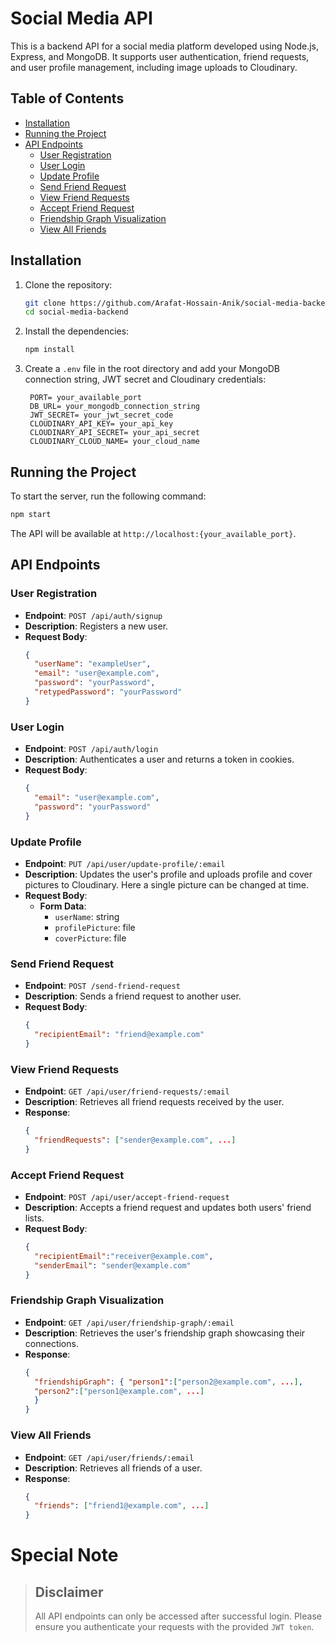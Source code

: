 # Social Media API

This is a backend API for a social media platform developed using Node.js, Express, and MongoDB. It supports user authentication, friend requests, and user profile management, including image uploads to Cloudinary.

## Table of Contents

- [Installation](#installation)
- [Running the Project](#running-the-project)
- [API Endpoints](#api-endpoints)
  - [User Registration](#user-registration)
  - [User Login](#user-login)
  - [Update Profile](#update-profile)
  - [Send Friend Request](#send-friend-request)
  - [View Friend Requests](#view-friend-requests)
  - [Accept Friend Request](#accept-friend-request)
  - [Friendship Graph Visualization](#friendship-graph-visualization)
  - [View All Friends](#view-all-friends)

## Installation

1. Clone the repository:

   ```bash
   git clone https://github.com/Arafat-Hossain-Anik/social-media-backend
   cd social-media-backend
   ```

2. Install the dependencies:

   ```bash
   npm install
   ```

3. Create a `.env` file in the root directory and add your MongoDB connection string, JWT secret and Cloudinary credentials:

   ```plaintext
    PORT= your_available_port
    DB_URL= your_mongodb_connection_string
    JWT_SECRET= your_jwt_secret_code
    CLOUDINARY_API_KEY= your_api_key
    CLOUDINARY_API_SECRET= your_api_secret
    CLOUDINARY_CLOUD_NAME= your_cloud_name
   ```

## Running the Project

To start the server, run the following command:

```bash
npm start
```

The API will be available at `http://localhost:{your_available_port}`.

## API Endpoints

### User Registration

- **Endpoint**: `POST /api/auth/signup`
- **Description**: Registers a new user.
- **Request Body**: 
  ```json
  {
    "userName": "exampleUser",
    "email": "user@example.com",
    "password": "yourPassword",
    "retypedPassword": "yourPassword"
  }
  ```

### User Login

- **Endpoint**: `POST /api/auth/login`
- **Description**: Authenticates a user and returns a token in cookies.
- **Request Body**: 
  ```json
  {
    "email": "user@example.com",
    "password": "yourPassword"
  }
  ```

### Update Profile

- **Endpoint**: `PUT /api/user/update-profile/:email`
- **Description**: Updates the user's profile and uploads profile and cover pictures to Cloudinary. Here a single picture can be changed at time.
- **Request Body**: 
  - **Form Data**: 
    - `userName`: string
    - `profilePicture`: file
    - `coverPicture`: file

### Send Friend Request

- **Endpoint**: `POST /send-friend-request`
- **Description**: Sends a friend request to another user.
- **Request Body**: 
  ```json
  {
    "recipientEmail": "friend@example.com"
  }
  ```

### View Friend Requests

- **Endpoint**: `GET /api/user/friend-requests/:email`
- **Description**: Retrieves all friend requests received by the user.
- **Response**: 
  ```json
  {
    "friendRequests": ["sender@example.com", ...]
  }
  ```

### Accept Friend Request

- **Endpoint**: `POST /api/user/accept-friend-request`
- **Description**: Accepts a friend request and updates both users' friend lists.
- **Request Body**: 
  ```json
  {
    "recipientEmail":"receiver@example.com",
    "senderEmail": "sender@example.com"
  }
  ```

### Friendship Graph Visualization

- **Endpoint**: `GET /api/user/friendship-graph/:email`
- **Description**: Retrieves the user's friendship graph showcasing their connections.
- **Response**: 
  ```json
  {
    "friendshipGraph": { "person1":["person2@example.com", ...],
    "person2":["person1@example.com", ...]
    }
  }
  ```
### View All Friends

- **Endpoint**: `GET /api/user/friends/:email`
- **Description**: Retrieves all friends of a user.
- **Response**: 
  ```json
  {
    "friends": ["friend1@example.com", ...]
  }
  ```
# Special Note

> ## Disclaimer  
> All API endpoints can only be accessed after successful login. Please ensure you authenticate your requests with the provided `JWT token`. 